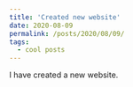```yaml
---
title: 'Created new website'
date: 2020-08-09
permalink: /posts/2020/08/09/
tags:
  - cool posts
---
```


I have created a new website.

